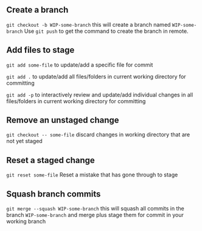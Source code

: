 ## Create a branch
<code>git checkout -b WIP-some-branch</code> this will create a branch named <code>WIP-some-branch</code>
Use <code>git push</code> to get the command to create the branch in remote.

## Add files to stage
<code>git add some-file</code> to update/add a specific file for commit

<code>git add .</code> to update/add all files/folders in current working directory for committing

<code>git add -p</code> to interactively review and update/add individual changes in all files/folders in current working directory for committing

## Remove an unstaged change
<code>git checkout -- some-file</code> discard changes in working directory that are not yet staged

## Reset a staged change
<code>git reset some-file</code> Reset a mistake that has gone through to stage
  
## Squash branch commits
<code>git merge --squash WIP-some-branch</code> this will squash all commits in the branch <code>WIP-some-branch</code>
and merge plus stage them for commit in your working branch

